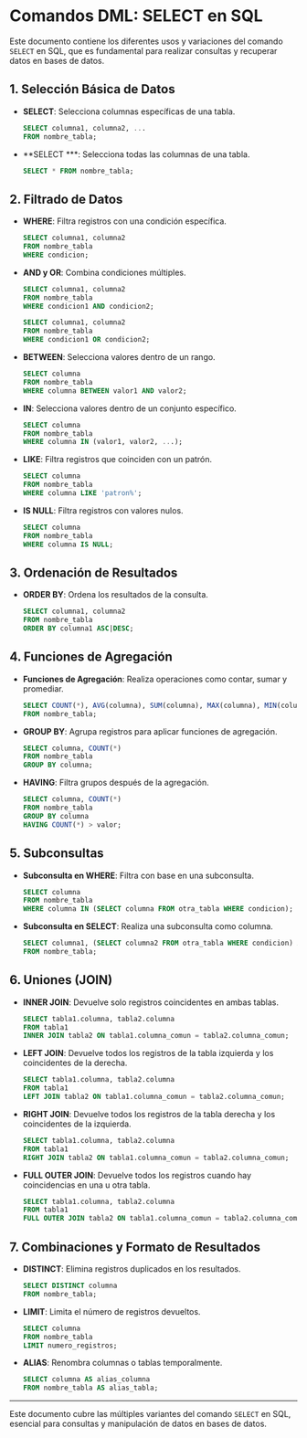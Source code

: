 
# Comandos DML: SELECT en SQL

Este documento contiene los diferentes usos y variaciones del comando `SELECT` en SQL, que es fundamental para realizar consultas y recuperar datos en bases de datos.

## 1. Selección Básica de Datos

- **SELECT**: Selecciona columnas específicas de una tabla.
  ```sql
  SELECT columna1, columna2, ...
  FROM nombre_tabla;
  ```

- **SELECT ***: Selecciona todas las columnas de una tabla.
  ```sql
  SELECT * FROM nombre_tabla;
  ```

## 2. Filtrado de Datos

- **WHERE**: Filtra registros con una condición específica.
  ```sql
  SELECT columna1, columna2
  FROM nombre_tabla
  WHERE condicion;
  ```

- **AND y OR**: Combina condiciones múltiples.
  ```sql
  SELECT columna1, columna2
  FROM nombre_tabla
  WHERE condicion1 AND condicion2;
  
  SELECT columna1, columna2
  FROM nombre_tabla
  WHERE condicion1 OR condicion2;
  ```

- **BETWEEN**: Selecciona valores dentro de un rango.
  ```sql
  SELECT columna
  FROM nombre_tabla
  WHERE columna BETWEEN valor1 AND valor2;
  ```

- **IN**: Selecciona valores dentro de un conjunto específico.
  ```sql
  SELECT columna
  FROM nombre_tabla
  WHERE columna IN (valor1, valor2, ...);
  ```

- **LIKE**: Filtra registros que coinciden con un patrón.
  ```sql
  SELECT columna
  FROM nombre_tabla
  WHERE columna LIKE 'patron%';
  ```

- **IS NULL**: Filtra registros con valores nulos.
  ```sql
  SELECT columna
  FROM nombre_tabla
  WHERE columna IS NULL;
  ```

## 3. Ordenación de Resultados

- **ORDER BY**: Ordena los resultados de la consulta.
  ```sql
  SELECT columna1, columna2
  FROM nombre_tabla
  ORDER BY columna1 ASC|DESC;
  ```

## 4. Funciones de Agregación

- **Funciones de Agregación**: Realiza operaciones como contar, sumar y promediar.
  ```sql
  SELECT COUNT(*), AVG(columna), SUM(columna), MAX(columna), MIN(columna)
  FROM nombre_tabla;
  ```

- **GROUP BY**: Agrupa registros para aplicar funciones de agregación.
  ```sql
  SELECT columna, COUNT(*)
  FROM nombre_tabla
  GROUP BY columna;
  ```

- **HAVING**: Filtra grupos después de la agregación.
  ```sql
  SELECT columna, COUNT(*)
  FROM nombre_tabla
  GROUP BY columna
  HAVING COUNT(*) > valor;
  ```

## 5. Subconsultas

- **Subconsulta en WHERE**: Filtra con base en una subconsulta.
  ```sql
  SELECT columna
  FROM nombre_tabla
  WHERE columna IN (SELECT columna FROM otra_tabla WHERE condicion);
  ```

- **Subconsulta en SELECT**: Realiza una subconsulta como columna.
  ```sql
  SELECT columna1, (SELECT columna2 FROM otra_tabla WHERE condicion) AS nombre_columna
  FROM nombre_tabla;
  ```

## 6. Uniones (JOIN)

- **INNER JOIN**: Devuelve solo registros coincidentes en ambas tablas.
  ```sql
  SELECT tabla1.columna, tabla2.columna
  FROM tabla1
  INNER JOIN tabla2 ON tabla1.columna_comun = tabla2.columna_comun;
  ```

- **LEFT JOIN**: Devuelve todos los registros de la tabla izquierda y los coincidentes de la derecha.
  ```sql
  SELECT tabla1.columna, tabla2.columna
  FROM tabla1
  LEFT JOIN tabla2 ON tabla1.columna_comun = tabla2.columna_comun;
  ```

- **RIGHT JOIN**: Devuelve todos los registros de la tabla derecha y los coincidentes de la izquierda.
  ```sql
  SELECT tabla1.columna, tabla2.columna
  FROM tabla1
  RIGHT JOIN tabla2 ON tabla1.columna_comun = tabla2.columna_comun;
  ```

- **FULL OUTER JOIN**: Devuelve todos los registros cuando hay coincidencias en una u otra tabla.
  ```sql
  SELECT tabla1.columna, tabla2.columna
  FROM tabla1
  FULL OUTER JOIN tabla2 ON tabla1.columna_comun = tabla2.columna_comun;
  ```

## 7. Combinaciones y Formato de Resultados

- **DISTINCT**: Elimina registros duplicados en los resultados.
  ```sql
  SELECT DISTINCT columna
  FROM nombre_tabla;
  ```

- **LIMIT**: Limita el número de registros devueltos.
  ```sql
  SELECT columna
  FROM nombre_tabla
  LIMIT numero_registros;
  ```

- **ALIAS**: Renombra columnas o tablas temporalmente.
  ```sql
  SELECT columna AS alias_columna
  FROM nombre_tabla AS alias_tabla;
  ```

---

Este documento cubre las múltiples variantes del comando `SELECT` en SQL, esencial para consultas y manipulación de datos en bases de datos.
